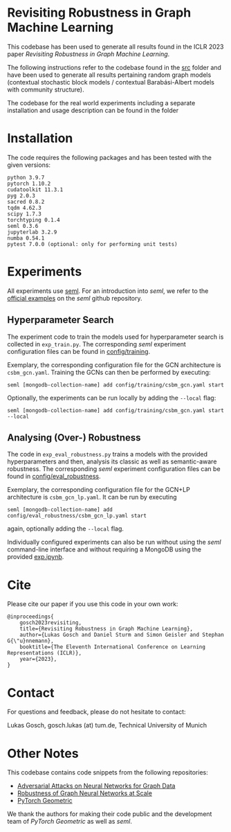 # Revisiting Robustness in Graph Machine Learning

This codebase has been used to generate all results found in the ICLR 2023 paper *Revisiting Robustness in Graph Machine Learning*. 

The following instructions refer to the codebase found in the [src](src/) folder and have been used to generate all results pertaining random graph models (contextual stochastic block models / contextual Barabási-Albert models with community structure).

The codebase for the real world experiments including a separate installation and usage description can be found in the folder 

# Installation

The code requires the following packages and has been tested with the given versions:

```
python 3.9.7
pytorch 1.10.2
cudatoolkit 11.3.1
pyg 2.0.3
sacred 0.8.2
tqdm 4.62.3
scipy 1.7.3
torchtyping 0.1.4
seml 0.3.6
jupyterlab 3.2.9
numba 0.54.1
pytest 7.0.0 (optional: only for performing unit tests)
```

# Experiments

All experiments use [seml](https://github.com/TUM-DAML/seml). For an introduction into *seml*, we refer to the [official examples](https://github.com/TUM-DAML/seml/tree/master/examples) on the *seml* github repository. 

## Hyperparameter Search

The experiment code to train the models used for hyperparameter search is collected in `exp_train.py`. The corresponding *seml* experiment configuration files can be found in [config/training](config/training).

Exemplary, the corresponding configuration file for the GCN architecture is `csbm_gcn.yaml`. Training the GCNs can then be performed by executing:

```
seml [mongodb-collection-name] add config/training/csbm_gcn.yaml start
```

Optionally, the experiments can be run locally by adding the `--local` flag:

```
seml [mongodb-collection-name] add config/training/csbm_gcn.yaml start --local
```

## Analysing (Over-) Robustness

The code in `exp_eval_robustness.py` trains a models with the provided hyperparameters and then, analysis its classic as well as semantic-aware robustness. The corresponding *seml* experiment configuration files can be found in [config/eval_robustness](config/eval_robustness/). 

Exemplary, the corresponding configuration file for the GCN+LP architecture is `csbm_gcn_lp.yaml`. It can be run by executing

```
seml [mongodb-collection-name] add config/eval_robustness/csbm_gcn_lp.yaml start
```

again, optionally adding the `--local` flag. 

Individually configured experiments can also be run without using the *seml* command-line interface and without requiring a MongoDB using the provided [exp.ipynb](exp.ipynb). 

# Cite

Please cite our paper if you use this code in your own work:

```
@inproceedings{
    gosch2023revisiting,
    title={Revisiting Robustness in Graph Machine Learning},
    author={Lukas Gosch and Daniel Sturm and Simon Geisler and Stephan G{\"u}nnemann},
    booktitle={The Eleventh International Conference on Learning Representations (ICLR)},
    year={2023},
}
```

# Contact

For questions and feedback, please do not hesitate to contact:

Lukas Gosch, gosch.lukas (at) tum.de, Technical University of Munich

# Other Notes

This codebase contains code snippets from the following repositories:

- [Adversarial Attacks on Neural Networks for Graph Data](https://github.com/danielzuegner/nettack)
- [Robustness of Graph Neural Networks at Scale](https://github.com/sigeisler/robustness_of_gnns_at_scale)
- [PyTorch Geometric](https://github.com/pyg-team/pytorch_geometric)

We thank the authors for making their code public and the development team of *PyTorch Geometric* as well as *seml*.
